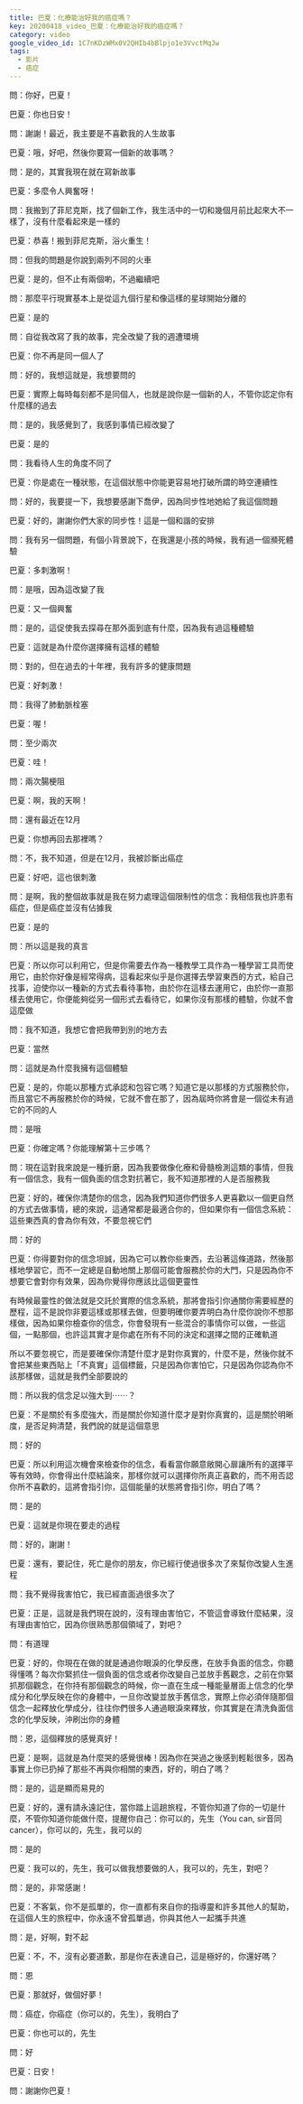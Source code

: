 ```yaml
---
title: 巴夏：化療能治好我的癌症嗎？
key: 20200418_video_巴夏：化療能治好我的癌症嗎？
category: video
google_video_id: 1C7nKDzWMx0V2QHIb4bBlpjo1e3VvctMqJw
tags:
  - 影片
  - 癌症
---
```


問：你好，巴夏！

巴夏：你也日安！

問：謝謝！最近，我主要是不喜歡我的人生故事

巴夏：哦，好吧，然後你要寫一個新的故事嗎？

問：是的，其實我現在就在寫新故事

巴夏：多麼令人興奮呀！

問：我搬到了菲尼克斯，找了個新工作，我生活中的一切和幾個月前比起來大不一樣了，沒有什麼看起來是一樣的

巴夏：恭喜！搬到菲尼克斯，浴火重生！

問：但我的問題是你說到兩列不同的火車

巴夏：是的，但不止有兩個喲，不過繼續吧

問：那麼平行現實基本上是從這九個行星和像這樣的星球開始分離的

巴夏：是的

問：自從我改寫了我的故事，完全改變了我的週遭環境

巴夏：你不再是同一個人了

問：好的，我想這就是，我想要問的

巴夏：實際上每時每刻都不是同個人，也就是說你是一個新的人，不管你認定你有什麼樣的過去

問：是的，我感覺到了，我感到事情已經改變了

巴夏：是的

問：我看待人生的角度不同了

巴夏：你是處在一種狀態，在這個狀態中你能更容易地打破所謂的時空連續性

問：好的，我要提一下，我想要感謝下喬伊，因為同步性地她給了我這個問題

巴夏：好的，謝謝你們大家的同步性！這是一個和諧的安排

問：我有另一個問題，有個小背景說下，在我還是小孩的時候，我有過一個瀕死體驗

巴夏：多刺激啊！

問：是哦，因為這改變了我

巴夏：又一個興奮

問：是的，這促使我去探尋在那外面到底有什麼，因為我有過這種體驗

巴夏：這就是為什麼你選擇擁有這樣的體驗

問：對的，但在過去的十年裡，我有許多的健康問題

巴夏：好刺激！

問：我得了肺動脈栓塞

巴夏：喔！

問：至少兩次

巴夏：哇！

問：兩次腸梗阻

巴夏：啊，我的天啊！

問：還有最近在12月

巴夏：你想再回去那裡嗎？

問：不，我不知道，但是在12月，我被診斷出癌症

巴夏：好吧，這也很刺激

問：是啊，我的整個故事就是我在努力處理這個限制性的信念：我相信我也許患有癌症，但是癌症並沒有佔據我

巴夏：是的

問：所以這是我的真言

巴夏：所以你可以利用它，但是你需要去作為一種教學工具作為一種學習工具而使用它，由於你好像是經常得病，這看起來似乎是你選擇去學習東西的方式，給自己找事，迫使你以一種新的方式去看待事物，由於你在這樣去運用它，由於你一直那樣去使用它，你便能夠從另一個形式去看待它，如果你沒有那樣的體驗，你就不會這麼做

問：我不知道，我想它會把我帶到別的地方去

巴夏：當然

問：這就是為什麼我擁有這個體驗

巴夏：是的，你能以那種方式承認和包容它嗎？知道它是以那樣的方式服務於你，而且當它不再服務於你的時候，它就不會在那了，因為屆時你將會是一個從未有過它的不同的人

問：是哦

巴夏：你確定嗎？你能理解第十三步嗎？

問：現在這對我來說是一種折磨，因為我要做像化療和骨髓檢測這類的事情，但我有一個信念，我有一個負面的信念對抗著它，我不知道那裡的人是否服務我

巴夏：好的，確保你清楚你的信念，因為我們知道你們很多人更喜歡以一個更自然的方式去做事情，總的來說，這通常都是最適合你的，但如果你有一個信念系統：這些東西真的會為你有效，不要忽視它們

問：好的

巴夏：你得要對你的信念坦誠，因為它可以教你些東西，去沿著這條道路，然後那樣地學習它，而不一定總是自動地關上那個可能會服務於你的大門，只是因為你不想要它會對你有效果，因為你覺得你應該比這個更靈性

有時候最靈性的做法就是交託於實際的信念系統，那將會指引你通關你需要經歷的歷程，這不是說你非要這樣或那樣去做，但要明確你要弄明白為什麼你說你不想那樣做，因為如果你檢查你的信念，你會發現有一些混合的事情你可以做，一些這個，一點那個，也許這其實才是你處在所有不同的決定和選擇之間的正確軌道

所以不要忽視它，而是要確保你清楚什麼才是對你真實的，什麼不是，然後你就不會把某些東西貼上「不真實」這個標籤，只是因為你害怕它，只是因為你認為你不該那樣做，這就是我們全部要說的

問：所以我的信念足以強大到⋯⋯？

巴夏：不是關於有多麼強大，而是關於你知道什麼才是對你真實的，這是關於明晰度，是否足夠清楚，我們說的就是這個意思

問：好的

巴夏：所以利用這次機會來檢查你的信念，看看當你願意敞開心扉讓所有的選擇平等有效時，你會得出什麼結論來，那樣你就可以選擇你所真正喜歡的，而不用否認你所不喜歡的，這將會指引你，這個能量的狀態將會指引你，明白了嗎？

問：是的

巴夏：這就是你現在要走的過程

問：好的，謝謝！

巴夏：還有，要記住，死亡是你的朋友，你已經行使過很多次了來幫你改變人生進程

問：我不覺得我害怕它，我已經直面過很多次了

巴夏：正是，這就是我們現在說的，沒有理由害怕它，不管這會導致什麼結果，沒有理由害怕它，因為你很熟悉那個領域了，對吧？

問：有道理

巴夏：好的，你現在在做的就是通過你眼淚的化學反應，在放手負面的信念，你聽得懂嗎？每次你緊抓住一個負面的信念或者你改變自己並放手舊觀念，之前在你緊抓那個觀念，在你持有那個觀念的時候，你一直在生成一種能量層面上信念的化學成分和化學反映在你的身體中，一旦你改變並放手舊信念，實際上你必須伴隨那個信念一起釋放化學成分，往往你們很多人通過眼淚來釋放，你其實是在清洗負面信念的化學反映，沖刷出你的身體

問：恩，這個釋放的感覺真好！

巴夏：是啊，這就是為什麼哭的感覺很棒！因為你在哭過之後感到輕鬆很多，因為事實上你已扔掉了那些不再與你相關的東西，好的，明白了嗎？

問：是的，這是顯而易見的

巴夏：好的，還有請永遠記住，當你踏上這趟旅程，不管你知道了你的一切是什麼，不管你知道你能做什麼，提醒你自己：你可以的，先生（You can, sir音同cancer），你可以的，先生，我可以的

問：是的

巴夏：我可以的，先生，我可以做我想要做的人，我可以的，先生，對吧？

問：是的，非常感謝！

巴夏：不客氣，你不是孤單的，你一直都有來自你的指導靈和許多其他人的幫助，在這個人生的旅程中，你永遠不曾孤單過，你與其他人一起攜手共進

問：是，好啊，對不起

巴夏：不，不，沒有必要道歉，那是你在表達自己，這是極好的，你還好嗎？

問：恩

巴夏：那就好，做個好夢！

問：癌症，你癌症（你可以的，先生），我明白了

巴夏：你也可以的，先生

問：好

巴夏：日安！

問：謝謝你巴夏！
